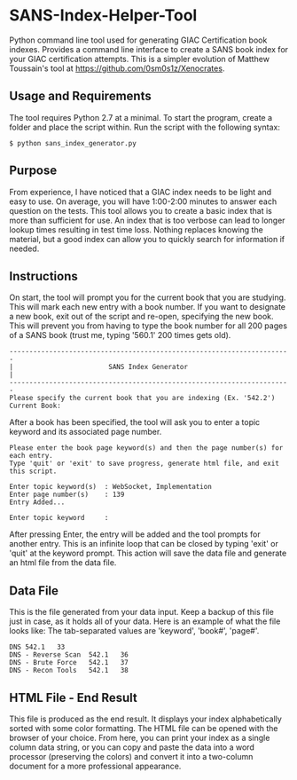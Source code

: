# SANS-Index-Helper-Tool
Python command line tool used for generating GIAC Certification book indexes. Provides a command line interface to create a SANS book index for your GIAC certification attempts. This is a simpler evolution of Matthew Toussain's tool at https://github.com/0sm0s1z/Xenocrates.
## Usage and Requirements
The tool requires Python 2.7 at a minimal. To start the program, create a folder and place the script within. Run the script with the following syntax:
```
$ python sans_index_generator.py
```
## Purpose
From experience, I have noticed that a GIAC index needs to be light and easy to use. On average, you will have 1:00-2:00 minutes to answer each question on the tests. This tool allows you to create a basic index that is more than sufficient for use. An index that is too verbose can lead to longer lookup times resulting in test time loss. Nothing replaces knowing the material, but a good index can allow you to quickly search for information if needed.
## Instructions
On start, the tool will prompt you for the current book that you are studying. This will mark each new entry with a book number. If you want to designate a new book, exit out of the script and re-open, specifying the new book. This will prevent you from having to type the book number for all 200 pages of a SANS book (trust me, typing '560.1' 200 times gets old).
```
-----------------------------------------------------------------------
|                        SANS Index Generator                         |
-----------------------------------------------------------------------
Please specify the current book that you are indexing (Ex. '542.2')
Current Book:
```
After a book has been specified, the tool will ask you to enter a topic keyword and its associated page number. 
```
Please enter the book page keyword(s) and then the page number(s) for each entry.
Type 'quit' or 'exit' to save progress, generate html file, and exit this script.

Enter topic keyword(s)  : WebSocket, Implementation
Enter page number(s)    : 139
Entry Added...

Enter topic keyword     :
```
After pressing Enter, the entry will be added and the tool prompts for another entry. This is an infinite loop that can be closed by typing 'exit' or 'quit' at the keyword prompt. This action will save the data file and generate an html file from the data file.
## Data File
This is the file generated from your data input. Keep a backup of this file just in case, as it holds all of your data. Here is an example of what the file looks like:
The tab-separated values are 'keyword', 'book#', 'page#'.
```
DNS	542.1	33
DNS - Reverse Scan	542.1	36
DNS - Brute Force	542.1	37
DNS - Recon Tools	542.1	38
```
## HTML File - End Result
This file is produced as the end result. It displays your index alphabetically sorted with some color formatting. The HTML file can be opened with the browser of your choice. From here, you can print your index as a single column data string, or you can copy and paste the data into a word processor (preserving the colors) and convert it into a two-column document for a more professional appearance.
